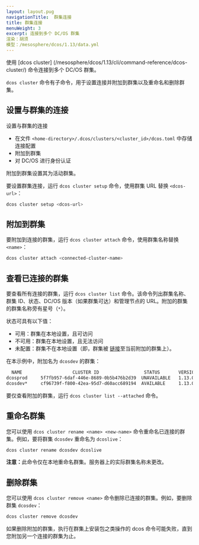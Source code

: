 ```yaml
---
layout: layout.pug
navigationTitle:  群集连接
title: 群集连接
menuWeight: 3
excerpt: 连接到多个 DC/OS 群集 
渲染：胡须
模型：/mesosphere/dcos/1.13/data.yml
---
```


使用 [dcos cluster] (/mesosphere/dcos/1.13/cli/command-reference/dcos-cluster/) 命令连接到多个 DC/OS 群集。

`dcos cluster` 命令有子命令，用于设置连接并附加到群集以及重命名和删除群集。

## 设置与群集的连接

设置与群集的连接 

* 在文件 `<home-directory>/.dcos/clusters/<cluster_id>/dcos.toml` 中存储连接配置
* 附加到群集
* 对 DC/OS 进行身份认证 

附加到群集设置其为活动群集。

要设置群集连接，运行 `dcos cluster setup` 命令，使用群集 URL 替换 `<dcos-url>`：

```bash
dcos cluster setup <dcos-url>
```

## 附加到群集

要附加到连接的群集，运行 `dcos cluster attach` 命令，使用群集名称替换 `<name>`：

```bash
dcos cluster attach <connected-cluster-name>
```

## 查看已连接的群集

要查看所有连接的群集，运行 `dcos cluster list` 命令。该命令列出群集名称、群集 ID、状态、DC/OS 版本（如果群集可达）和管理节点的 URL。附加的群集的群集名称旁有星号（`*`）。

状态可具有以下值：

- 可用：群集在本地设置，且可访问
- 不可用：群集在本地设置，且无法访问
- 未配置：群集不在本地设置（即，群集被 [链接](/mesosphere/dcos/1.13/administering-clusters/multiple-clusters/cluster-links/)至当前附加的群集上）。

在本示例中，附加名为 `dcosdev` 的群集：

```bash
  NAME                   CLUSTER ID                 STATUS       VERSION                     URL
dcosprod     5f7fb957-6daf-446e-8689-0b5b476b2d39  UNAVAILABLE   1.13.0    https://dcosclus-eosy.us-west-2.elb.amazonaws.com
dcosdev*     cf96739f-f800-42ea-95d7-d60acc689194  AVAILABLE     1.13.0    https://dcosclus-5m65.us-west-2.elb.amazonaws.com
```

要仅查看附加的群集，运行 `dcos cluster list --attached` 命令。

## 重命名群集

您可以使用 `dcos cluster rename <name> <new-name>` 命令重命名已连接的群集。例如，要将群集 `dcosdev` 重命名为 `dcoslive`：

```bash
dcos cluster rename dcosdev dcoslive
```

<p class="message--note"><strong>注意：</strong>此命令仅在本地重命名群集。服务器上的实际群集名称未更改。</p>


## 删除群集

您可以使用 `dcos cluster remove <name>` 命令删除已连接的群集。例如，要删除群集 `dcosdev`：

```bash
dcos cluster remove dcosdev
```

如果删除附加的群集，执行在群集上安装包之类操作的 dcos 命令可能失败，直到您附加另一个连接的群集为止。
